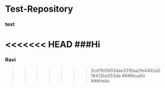 # Test-Repository
### test
<<<<<<< HEAD
###Hi
=======
### Ravi
>>>>>>> 2cd1fb0903dae3319aa2fe4492a018412bd253da
###Revathi
###Hello

